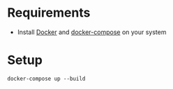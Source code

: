 # Requirements

* Install [Docker](https://docs.docker.com/engine/install/debian/)
  and [docker-compose](https://docs.docker.com/compose/install/) on your system


# Setup

```
docker-compose up --build
```

